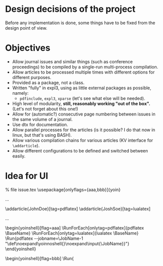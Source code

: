 
# Design decisions of the project

Before any implementation is done, some things have to be fixed from the design point of view.

# Objectives

- Allow journal issues and similar things (such as conference proceedings) to be compiled by a single-run multi-process compilation.
- Allow articles to be processed multiple times with different options for different purposes.
- Provided as a package, not a class.
- Written "fully" in expl3, using as little external packages as possible, namely:<br>
  - `pdfinclude`, `expl3`, `xparse` (let's see what else will be needed).
- High level of modularity, **still, reasonably working "out of the box".** (Let's not forget about this one!)
- Allow for (automatic?) consecutive page numbering between issues in the same volume of a journal.
- Use dtx for documentation.
- Allow parallel processes for the articles (is it possible? I do that now in linux, but that's using BASH).
- Allow various compilation chains for various articles (KV interface for `\addarticle`).
- Allow different configurations to be defined and switched between easily.

# Idea for UI

% file issue.tex
\usepackage[onlyflags={aaa,bbb}]{yoin}

...

\addarticle{JohnDoe}[tag=pdflatex]
\addarticle{JoshSoe}[tag=lualatex]

...

\begin{yoinshell}[flag=aaa]
  \RunForEach[onlytag=pdflatex]{pdflatex \BaseName}
  \RunForEach[onlytag=lualatex]{lualatex \BaseName}
  \Run{pdflatex --jobname=\JobName-1 "\def\noexpand\yoinnoshell{}\noexpand\input{\JobName}}"}
\end{yoinshell}

\begin{yoinshell}[flag=bbb]
  \Run{
